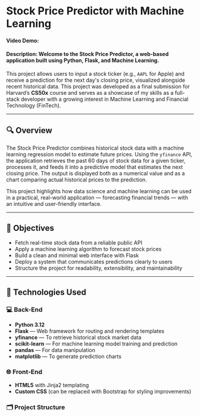 # Stock Price Predictor with Machine Learning
#### Video Demo:  <URL HERE>
#### Description: Welcome to the **Stock Price Predictor**, a web-based application built using Python, Flask, and Machine Learning. 
This project allows users to input a stock ticker (e.g., `AAPL` for Apple) and receive a prediction for the next day's closing price, visualized alongside recent historical data. 
This project was developed as a final submission for Harvard’s **CS50x** course and serves as a showcase of my skills as a full-stack developer with a growing interest in Machine Learning and Financial Technology (FinTech).

---

## 🔍 Overview

The Stock Price Predictor combines historical stock data with a machine learning regression model to estimate future prices. Using the `yfinance` API, the application retrieves the past 60 days of stock data for a given ticker, processes it, and feeds it into a predictive model that estimates the next closing price. The output is displayed both as a numerical value and as a chart comparing actual historical prices to the prediction.

This project highlights how data science and machine learning can be used in a practical, real-world application — forecasting financial trends — with an intuitive and user-friendly interface.

---

## 🎯 Objectives

- Fetch real-time stock data from a reliable public API
- Apply a machine learning algorithm to forecast stock prices
- Build a clean and minimal web interface with Flask
- Deploy a system that communicates predictions clearly to users
- Structure the project for readability, extensibility, and maintainability

---

## 🧠 Technologies Used

### 💻 Back-End
- **Python 3.12**
- **Flask** — Web framework for routing and rendering templates
- **yfinance** — To retrieve historical stock market data
- **scikit-learn** — For machine learning model training and prediction
- **pandas** — For data manipulation
- **matplotlib** — To generate prediction charts

### 🌐 Front-End
- **HTML5** with Jinja2 templating
- **Custom CSS** (can be replaced with Bootstrap for styling improvements)

### 🗂 Project Structure